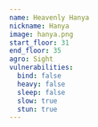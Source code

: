 ```yaml
---
name: Heavenly Hanya
nickname: Hanya
image: hanya.png
start_floor: 31
end_floor: 35
agro: Sight
vulnerabilities:
  bind: false
  heavy: false
  sleep: false
  slow: true
  stun: true
---
```

